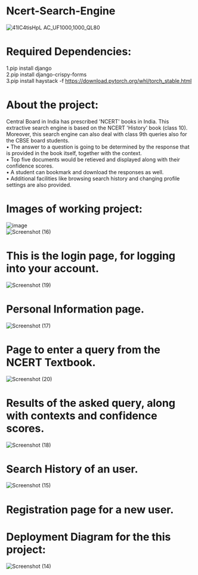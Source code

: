 # Ncert-Search-Engine
![41IC4tisHpL _AC_UF1000,1000_QL80_](https://github.com/averma251/Ncert-Search-Engine/assets/87894541/40faefb1-3856-4012-9daf-4457cec48061)
# Required Dependencies:
1.pip install django <br>
2.pip install django-crispy-forms<br>
3.pip install haystack -f https://download.pytorch.org/whl/torch_stable.html<br>
# About the project:
Central Board in India has prescribed 'NCERT' books in India. This extractive search engine is based on the
NCERT 'History' book (class 10). Moreover, this search engine can also deal with class 9th queries also for the CBSE board students.<br>
• The answer to a question is going to be determined by the response that is provided in the book itself, together with the context.<br>
• Top five documents would be retieved and displayed along with their confidence scores. <br>
• A student can bookmark and download the responses as well. <br>
• Additional facilities like browsing search history and changing profile settings are also provided. <br>
# Images of working project: <br>
![image](https://github.com/averma251/Ncert-Search-Engine/assets/87894541/a8e7e8a9-9e07-49d5-8d57-1f559ed3e713) <br>
![Screenshot (16)](https://github.com/averma251/Ncert-Search-Engine/assets/87894541/7804440d-0b0c-47e3-8018-8b7b4f315e74) <br>
# This is the login page, for logging into your account.<br>
![Screenshot (19)](https://github.com/averma251/Ncert-Search-Engine/assets/87894541/8859d649-dc15-44a8-b004-d58142f915ef)
# Personal Information page. <br>
![Screenshot (17)](https://github.com/averma251/Ncert-Search-Engine/assets/87894541/e6e68bfe-67be-4f68-bfe1-a1dad272e034)
# Page to enter a query from the NCERT Textbook. <br>
![Screenshot (20)](https://github.com/averma251/Ncert-Search-Engine/assets/87894541/65fb9ca3-7743-4c6e-bfa8-4a6747981b90)
# Results of the asked query, along with contexts and confidence scores. <br>
![Screenshot (18)](https://github.com/averma251/Ncert-Search-Engine/assets/87894541/69840dd2-7653-49db-a6a1-1fe150f40569)
# Search History of an user. <br>
![Screenshot (15)](https://github.com/averma251/Ncert-Search-Engine/assets/87894541/24a26b09-588e-4e02-975d-8f324bea8914)
# Registration page for a new user. <br>
# Deployment Diagram for the this project: <br>
![Screenshot (14)](https://github.com/averma251/Ncert-Search-Engine/assets/87894541/b141b843-128d-418e-9d05-96c0b8689f11)
